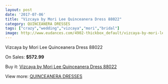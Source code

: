 ```yaml
---
layout: post
date: '2017-07-06'
title: "Vizcaya by Mori Lee Quinceanera Dress 88022"
category: QUINCEANERA DRESSES
tags: ["crazy","wedding","vizcaya","mori","bridal"]
image: http://www.eudances.com/4902-thickbox_default/vizcaya-by-mori-lee-quinceanera-dress-88022.jpg
---
```

Vizcaya by Mori Lee Quinceanera Dress 88022

On Sales: **$572.99**
<a href="https://www.eudances.com/en/quinceanera-dresses/1652-vizcaya-by-mori-lee-quinceanera-dress-88022.html"><amp-img layout="responsive" width="600" height="600" src="//www.eudances.com/4902-thickbox_default/vizcaya-by-mori-lee-quinceanera-dress-88022.jpg" alt="Vizcaya by Mori Lee Quinceanera Dress 88022 0" /></a>
<a href="https://www.eudances.com/en/quinceanera-dresses/1652-vizcaya-by-mori-lee-quinceanera-dress-88022.html"><amp-img layout="responsive" width="600" height="600" src="//www.eudances.com/4904-thickbox_default/vizcaya-by-mori-lee-quinceanera-dress-88022.jpg" alt="Vizcaya by Mori Lee Quinceanera Dress 88022 1" /></a>
<a href="https://www.eudances.com/en/quinceanera-dresses/1652-vizcaya-by-mori-lee-quinceanera-dress-88022.html"><amp-img layout="responsive" width="600" height="600" src="//www.eudances.com/4903-thickbox_default/vizcaya-by-mori-lee-quinceanera-dress-88022.jpg" alt="Vizcaya by Mori Lee Quinceanera Dress 88022 2" /></a>

Buy it: [Vizcaya by Mori Lee Quinceanera Dress 88022](https://www.eudances.com/en/quinceanera-dresses/1652-vizcaya-by-mori-lee-quinceanera-dress-88022.html "Vizcaya by Mori Lee Quinceanera Dress 88022")

View more: [QUINCEANERA DRESSES](https://www.eudances.com/en/17-quinceanera-dresses "QUINCEANERA DRESSES")